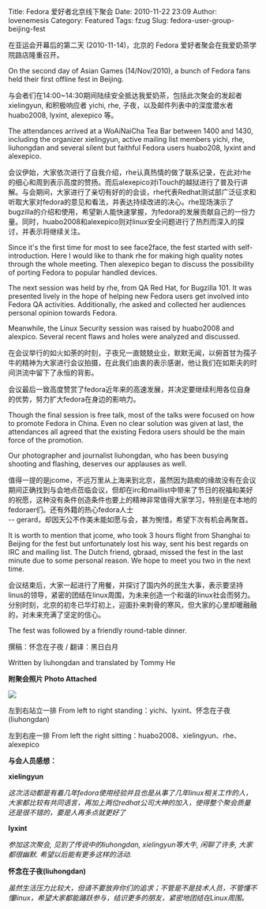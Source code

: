 Title: Fedora 爱好者北京线下聚会
Date: 2010-11-22 23:09
Author: lovenemesis
Category: Featured
Tags: fzug
Slug: fedora-user-group-beijing-fest

在亚运会开幕后的第二天 (2010-11-14)，北京的 Fedora
爱好者聚会在我爱奶茶学院路店隆重召开。

On the second day of Asian Games (14/Nov/2010), a bunch of Fedora fans
held their first offline fest in Beijing.

与会者们在14:00~14:30期间陆续安全抵达我爱奶茶，包括此次聚会的发起者
xielingyun, 和积极响应者 yichi, rhe, 子夜，以及邮件列表中的深度潜水者
huabo2008, lyxint, alexepico 等。

The attendances arrived at a WoAiNaiCha Tea Bar between 1400 and 1430,
including the organizer xielingyun, active mailing list members yichi,
rhe, liuhongdan and several silent but faithful Fedora users huabo208,
lyxint and alexepico.

会议伊始，大家依次进行了自我介绍，rhe认真热情的做了联系记录，在此对rhe的细心和周到表示高度的赞扬。而后alexepico对iTouch的越狱进行了普及行讲解。与会期间，大家进行了亲切有好的的会谈，rhe代表Redhat测试部广泛征求和听取大家对fedora的意见和看法，并表达持续改进的决心。rhe现场演示了bugzilla的介绍和使用，希望新人能快速掌握，为fedora的发展贡献自己的一份力量。同时，huabo2008和alexepico则对linux安全问题进行了热烈而深入的探讨，并表示将继续关注。

Since it's the first time for most to see face2face, the fest started
with self-introduction. Here I would like to thank rhe for making high
quality notes through the whole meeting. Then alexepico began to discuss
the possibility of porting Fedora to popular handled devices.

The next session was held by rhe, from QA Red Hat, for Bugzilla 101. It
was presented lively in the hope of helping new Fedora users get
involved into Fedora QA activities. Additionally, rhe asked and
collected her audiences personal opinion towards Fedora.

Meanwhile, the Linux Security session was raised by huabo2008 and
alexpico. Several recent flaws and holes were analyzed and discussed.

在会议举行的如火如荼的时刻，子夜兄一直兢兢业业，默默无闻，以俯首甘为孺子牛的精神为大家进行会议拍摄，在此我们由衷的表示感谢，他让我们在如斯夫的时间洪流中留下了永恒的背影。  

会议最后一致高度赞赏了fedora近年来的高速发展，并决定要继续利用各位自身的优势，努力扩大fedora在身边的影响力。

Though the final session is free talk, most of the talks were focused on
how to promote Fedora in China. Even no clear solution was given at
last, the attendances all agreed that the existing Fedora users should
be the main force of the promotion.

Our photographer and journalist liuhongdan, who has been busying
shooting and flashing, deserves our applauses as well.

值得一提的是jcome，不远万里从上海来到北京，虽然因为路痴的缘故没有在会议期间正确找到与会地点莅临会议，但却在irc和maillist中带来了节日的祝福和美好的祝愿，这种没有条件创造条件也要上的精神非常值得大家学习，特别是在本地的fedoraer们。还有外籍的热心fedora人士  
-- gerard，却因天公不作美未能如愿与会，甚为惋惜，希望下次有机会再聚首。

It is worth to mention that jcome, who took 3 hours flight from Shanghai
to Beijing for the fest but unfortunately lost his way, sent his best
regards on IRC and mailing list. The Dutch friend, gbraad, missed the
fest in the last minute due to some personal reason. We hope to meet you
two in the next time.

会议结束后，大家一起进行了用餐，并探讨了国内外的民生大事，表示要坚持linus的领导，紧密的团结在linux周围，为未来创造一个和谐的linux社会而努力。分别时刻，北京的初冬已华灯初上，迎面扑来刺骨的寒风，但大家的心里却暖融融的，对未来充满了坚定的信心。

The fest was followed by a friendly round-table dinner.

撰稿：怀念在子夜 / 翻译：黑日白月

Written by liuhongdan and translated by Tommy He

**附聚会照片 Photo Attached**

[![](http://linuxtoy.org/img/2010/11/img_0696.jpg)](http://linuxtoy.org/img/2010/11/img_0696.jpg)

左到右站立一排 From left to right
standing：yichi、lyxint、怀念在子夜(liuhongdan)

左到右座一排 From left the right
sitting：huabo2008、xielingyun、rhe、alexepico

**与会人员感想：**

**xielingyun**

*这次活动都是有着几年fedora使用经验并且也是从事了几年linux相关工作的人，大家都比较有共同语言，再加上两位redhat公司大神的加入，使得整个聚会质量还是很不错的，要是人再多点就更好了*

**lyxint**

*参加这次聚会, 见到了传说中的liuhongdan, xielingyun等大牛, 闲聊了许多,
大家都很幽默. 希望以后能有更多这样的活动.*

**怀念在子夜(liuhongdan)**

*虽然生活压力比较大，但请不要放弃你们的追求；不管是不是技术人员，不管懂不懂linux，希望大家都能踊跃参与，结识更多的朋友，紧密地团结在Linux周围。*
